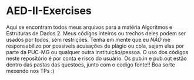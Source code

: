 # AED-II-Exercises

Aqui se encontram todos meus arquivos para a matéria Algoritmos e Estruturas de Dados 2.
Meus códigos inteiros ou trechos deles podem ser usados por todos, sem restrições. Tenha em mente que eu *NÃO* me responsabilizo por possíveis acusações de plágio ou cola, sejam elas por parte da PUC-MG ou qualquer outra instituição/pessoa.
O uso dos códigos neste repositório é por conta e risco do usuário.
Os pub.in e pub.out estão dentro das pastas das questoes, junto com o codigo fonte!!
Boa sorte mexendo nos TPs :)
